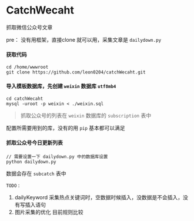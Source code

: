 # CatchWecaht
抓取微信公众号文章

pre：
   没有用框架，直接clone 就可以用，采集文章是 `dailydown.py`

####  获取代码
```
cd /home/wwwroot
git clone https://github.com/leon0204/catchWecaht.git
```

#### 导入模板数据库，先创建 `weixin` 数据库 `utf8mb4`
```	
cd catchWecaht
mysql -uroot -p weixin < ./weixin.sql
```

>抓取公众号的列表在 `weixin` 数据库的 `subscription` 表中 


配置所需要用到的库，没有的用 `pip` 基本都可以满足



#### 抓取公众号今日更新列表
```
// 需要设置一下 dailydown.py 中的数据库设置
python dailydown.py
```
数据会存在 `subcatch` 表中 


`TODO` :
1. dailyKeyword 采集热点关键词时，空数据时候插入，没数据是不会插入，没有写插入语句
2. 图片采集的优化 目前规则比较 

